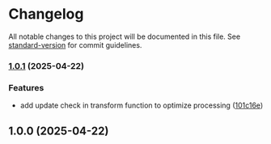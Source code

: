 # Changelog

All notable changes to this project will be documented in this file. See [standard-version](https://github.com/conventional-changelog/standard-version) for commit guidelines.

### [1.0.1](https://github.com/noyobo/oxc-import-transformer/compare/v1.0.0...v1.0.1) (2025-04-22)


### Features

* add update check in transform function to optimize processing ([101c16e](https://github.com/noyobo/oxc-import-transformer/commit/101c16e5d038f69ca894e3da464b367159ddb7b1))

## 1.0.0 (2025-04-22)
